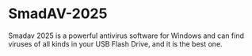 # SmadAV-2025
Smadav 2025 is a powerful antivirus software for Windows and can find viruses of all kinds in your USB Flash Drive, and it is the best one.
